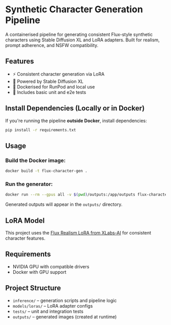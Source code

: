 # Synthetic Character Generation Pipeline

A containerised pipeline for generating consistent Flux-style synthetic characters using Stable Diffusion XL and LoRA adapters. Built for realism, prompt adherence, and NSFW compatibility.

## Features
- ⚡ Consistent character generation via LoRA
- 🧠 Powered by Stable Diffusion XL
- 🐳 Dockerised for RunPod and local use
- 🧪 Includes basic unit and e2e tests

## Install Dependencies (Locally or in Docker)

If you're running the pipeline **outside Docker**, install dependencies:

```bash
pip install -r requirements.txt
```

## Usage

### Build the Docker image:

```bash
docker build -t flux-character-gen .
```

### Run the generator:

```bash
docker run --rm --gpus all -v $(pwd)/outputs:/app/outputs flux-character-gen
```

Generated outputs will appear in the `outputs/` directory.

## LoRA Model

This project uses the [Flux Realism LoRA from XLabs-AI](https://huggingface.co/XLabs-AI/flux-RealismLora/tree/main) for consistent character features.

## Requirements

- NVIDIA GPU with compatible drivers
- Docker with GPU support

## Project Structure

- `inference/` – generation scripts and pipeline logic  
- `models/loras/` – LoRA adapter configs  
- `tests/` – unit and integration tests  
- `outputs/` – generated images (created at runtime)
